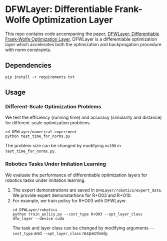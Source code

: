 # DFWLayer: Differentiable Frank-Wolfe Optimization Layer

This repo contains code accompaning the paper, [DFWLayer: Differentiable Frank-Wolfe Optimization Layer](https://openreview.net/forum?id=XoPQqUctS1). DFWLayer is a differentiable optimization layer
which accelerates both the optimization and backprogation procedure with norm constraints.

## Dependencies

```
pip install -r requirements.txt
```

## Usage

### Different-Scale Optimization Problems

We test the efficiency (running time) and accuracy (simularity and distance) for different-scale optimization problems.
```
cd DFWLayer/numerical_experiment
python test_time_for_norms.py
```
The problem size can be changed by modifying `n=100` in `test_time_for_norms.py`.

### Robotics Tasks Under Imitation Learning

We evaluate the performance of differentiable optimization layers for robotics tasks under imitation learning.
1. The expert demonstrations are saved in `DFWLayer/robotics/expert_data`. We provide expert demonstartions for R+O03 and R+O10.
2. For example, we train policy for R+O03 with DFWLayer.
   ```
   cd DFWLayer/robotics
   python train_policy.py --cost_type R+O03 --opt_layer_class dfw_layer --device cuda
   ```
   The task and layer class can be changed by modifying arguments `--cost_type` and `--opt_layer_class` respectively.

